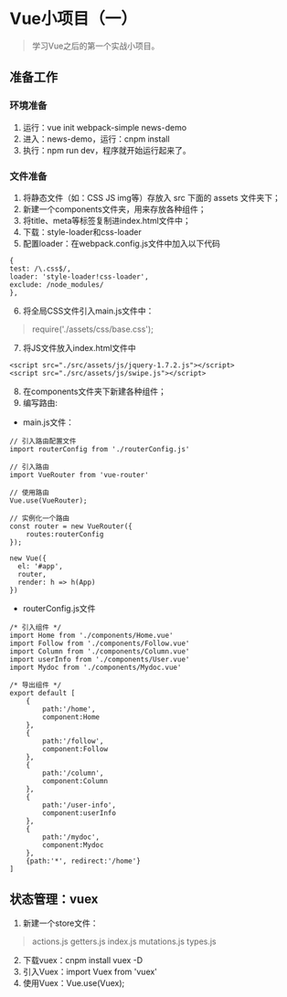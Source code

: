 # Vue小项目（一）

> 学习Vue之后的第一个实战小项目。

## 准备工作

### 环境准备

1. 运行：vue init webpack-simple news-demo
2. 进入：news-demo，运行：cnpm install
3. 执行：npm run dev，程序就开始运行起来了。

### 文件准备

1. 将静态文件（如：CSS JS img等）存放入 src 下面的 assets 文件夹下；
2. 新建一个components文件夹，用来存放各种组件；
3. 将title、meta等标签复制进index.html文件中；
4. 下载：style-loader和css-loader
5. 配置loader：在webpack.config.js文件中加入以下代码
```
{
test: /\.css$/,
loader: 'style-loader!css-loader',
exclude: /node_modules/
},
```
6. 将全局CSS文件引入main.js文件中：
> require('./assets/css/base.css');

7. 将JS文件放入index.html文件中
> <script src="./src/assets/js/font.js"></script>
    <script src="./src/assets/js/jquery-1.7.2.js"></script>
    <script src="./src/assets/js/swipe.js"></script>

8. 在components文件夹下新建各种组件；
9. 编写路由:

- main.js文件：

```
// 引入路由配置文件
import routerConfig from './routerConfig.js'

// 引入路由
import VueRouter from 'vue-router'

// 使用路由
Vue.use(VueRouter);

// 实例化一个路由
const router = new VueRouter({
    routes:routerConfig
});

new Vue({
  el: '#app',
  router,
  render: h => h(App)
})
```

- routerConfig.js文件

```
/* 引入组件 */
import Home from './components/Home.vue'
import Follow from './components/Follow.vue'
import Column from './components/Column.vue'
import userInfo from './components/User.vue'
import Mydoc from './components/Mydoc.vue'

/* 导出组件 */
export default [
    {
        path:'/home',
        component:Home
    },
    {
        path:'/follow',
        component:Follow
    },
    {
        path:'/column',
        component:Column
    },
    {
        path:'/user-info',
        component:userInfo
    },
    {
        path:'/mydoc',
        component:Mydoc
    },
    {path:'*', redirect:'/home'}
]
```

## 状态管理：vuex
1. 新建一个store文件：
> actions.js
getters.js
index.js
mutations.js
types.js

2. 下载vuex：cnpm install vuex -D
3. 引入Vuex：import Vuex from 'vuex'
4. 使用Vuex：Vue.use(Vuex);